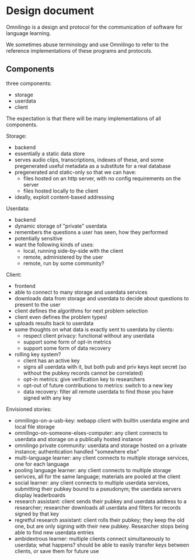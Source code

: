 # Design document

Omnilingo is a design and protocol for the communication of
software for language learning.

We sometimes abuse terminology and use Omnilingo to refer to the
reference implementations of these programs and protocols.

## Components

three components:
- storage
- userdata
- client

The expectation is that there will be many implementations of
all components.

Storage:
- backend
- essentially a static data store
- serves audio clips, transcriptions, indexes of these, and some
  pregenerated useful metadata as a substitute for a real database
- pregenerated and static-only so that we can have:
  * files hosted on an http server, with no config requirements on the
    server
  * files hosted locally to the client
- ideally, exploit content-based addressing

Userdata:
- backend
- dynamic storage of "private" userdata
- remembers the questions a user has seen, how they performed
- potentially sensitive
- want the following kinds of uses:
  * local, running side-by-side with the client
  * remote, administered by the user
  * remote, run by some community?

Client:
- frontend
- able to connect to many storage and userdata services
- downloads data from storage and userdata to decide about questions
  to present to the user
- client defines the algorithms for next problem selection
- client even defines the problem types!
- uploads results back to userdata
- some thoughts on what data is exactly sent to userdata by clients:
  * respect client privacy: functional without any userdata
  * support some form of opt-in metrics
  * support some form of data recovery
- rolling key system?
  * client has an active key
  * signs all userdata with it, but both pub and priv keys kept secret
    (so without the pubkey records cannot be correlated)
  * opt-in metrics: give verification key to researchers
  * opt-out of future contributions to metrics: switch to a new key
  * data recovery: filter all remote userdata to find those you have
    signed with any key


Envisioned stories:
- omnilingo-on-a-usb-key: webapp client with builtin userdata engine and
  local file storage
- omnilingo-on-someone-elses-computer: any client connects to userdata
  and storage on a publically hosted instance
- omnilingo private community: userdata and storage hosted on a
  private instance; authentication handled "somewhere else"
- multi-language learner: any client connects to multiple storage
  services, one for each language
- pooling language learner: any client connects to multiple storage
  serivces, all for the same language; materials are pooled at the
  client
- social learner: any client connects to multiple userdata services,
  submitting their pubkey bound to a pseudonym; the userdata servers
  display leaderboards
- research assistant: client sends their pubkey and userdata address
  to a researcher; researcher downloads all userdata and filters for
  records signed by that key
- regretful research assistant: client rolls their pubkey; they keep
  the old one, but are only signing with their new pubkey. Researcher
  stops being able to find new userdata entries
- ambidextrous learner: multiple clients connect simultaneously to
  userdata; what happens? should be able to easily transfer keys
  between clients, or save them for future use


